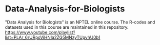 # Data-Analysis-for-Biologists
"Data Analysis for Biologists" is an NPTEL online course. The R-codes and datasets used in this course are maintained in this repository.
https://www.youtube.com/playlist?list=PLAr_6rURpoViHNIa2ZG5MNzyTUpvhU0b1
